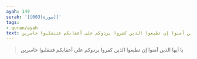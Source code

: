 ```yaml
---
ayah: 149
surah: '[[003|سورة]]'
tags:
- quran/ayah
text: يا أيها الذين آمنوا إن تطيعوا الذين كفروا يردوكم على أعقابكم فتنقلبوا خاسرين
---
```

> يا أيها الذين آمنوا إن تطيعوا الذين كفروا يردوكم على أعقابكم فتنقلبوا خاسرين
